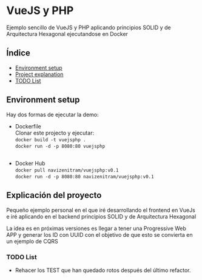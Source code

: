 <h1>VueJS y PHP</h1>

Ejemplo sencillo de VueJS y PHP aplicando principios SOLID y de Arquitectura Hexagonal ejecutandose en Docker

## Índice

* [Environment setup](#environment-setup)
* [Project explanation](#project-explanation)
* [TODO List](#todo-list)

## Environment setup

Hay dos formas de ejecutar la demo:

* Dockerfile<br>
  Clonar este projecto y ejecutar:<br>
  `docker build -t vuejsphp .`<br>
  `docker run -d -p 8080:80 vuejsphp`  
##
* Docker Hub <br>
`docker pull navizenitram/vuejsphp:v0.1`<br>
`docker run -d -p 8080:80 navizenitram/vuejsphp:v0.1`

## Explicación del proyecto

<p>Pequeño ejemplo personal en el que iré desarrollando el frontend en VueJs e iré aplicando en el backend principios SOLID y de Arquitectura Hexagonal</p>

<p>La idea es en próximas versiones es llegar a tener una Progressive Web APP y generar los ID con UUID con el objetivo de que esto se convierta en un ejemplo de CQRS</p>

### TODO List
<ul>
<li>Rehacer los TEST que han quedado rotos después del último refactor.</li>
</ul>


